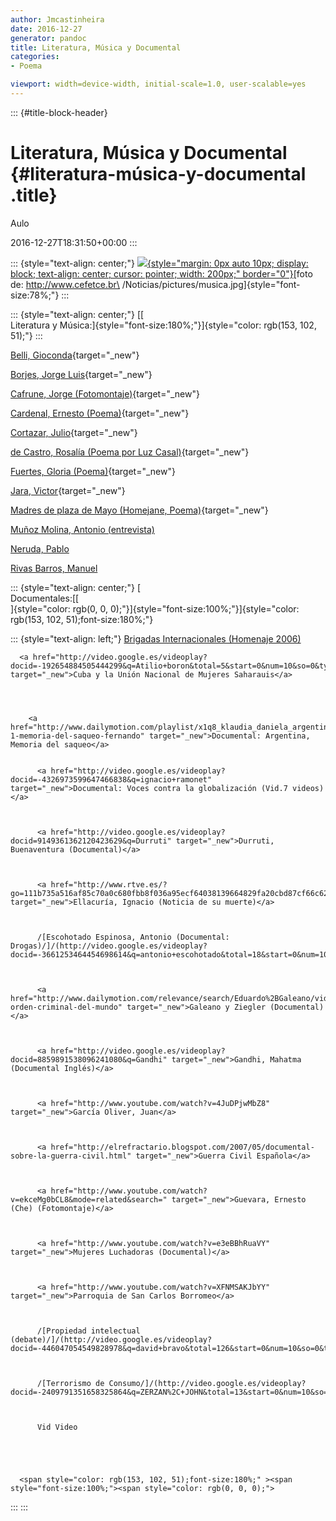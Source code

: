 ```yaml
---
author: Jmcastinheira
date: 2016-12-27
generator: pandoc
title: Literatura, Música y Documental
categories:
- Poema

viewport: width=device-width, initial-scale=1.0, user-scalable=yes
---
```


::: {#title-block-header}
# Literatura, Música y Documental {#literatura-música-y-documental .title}

Aulo

2016-12-27T18:31:50+00:00
:::

::: {style="text-align: center;"}
[![](http://www.cefetce.br/Noticias/pictures/musica.jpg){style="margin: 0px auto 10px; display: block; text-align: center; cursor: pointer; width: 200px;"
border="0"}](http://www.cefetce.br/Noticias/pictures/musica.jpg)[foto
de: http://www.cefetce.br\
/Noticias/pictures/musica.jpg]{style="font-size:78%;"}
:::

::: {style="text-align: center;"}
[[\
Literatura y
Música:]{style="font-size:180%;"}]{style="color: rgb(153, 102, 51);"}
:::

[Belli,
Gioconda](http://www.youtube.com/watch?v=POWT2DeXro4){target="_new"}

[Borjes, Jorge
Luis](http://www.youtube.com/watch?v=k24ecC5atfg&mode=related&search=){target="_new"}

[Cafrune, Jorge
(Fotomontaje)](http://www.youtube.com/watch?v=r2fZ2ZiIrqw){target="_new"}

[Cardenal, Ernesto
(Poema)](http://video.google.es/videoplay?docid=-7715314310626077690&q=Ernesto+Cardenal){target="_new"}

[Cortazar,
Julio](http://www.youtube.com/watch?v=Eo7aDGYLQI4&mode=related&search=){target="_new"}

[de Castro, Rosalía (Poema por Luz
Casal)](http://www.youtube.com/watch?v=7wIk8fPzFlU&mode=related&search=){target="_new"}

[Fuertes, Gloria
(Poema)](http://video.google.es/videoplay?docid=-4595909505449602120&q=Gloria+Fuertes){target="_new"}

[Jara,
Victor](http://www.youtube.com/watch?v=UFCFteilx04){target="_new"}

[Madres de plaza de Mayo (Homejane,
Poema)](http://www.youtube.com/watch?v=W3lVvucJRN8){target="_new"}

[Muñoz Molina, Antonio
(entrevista)](http://video.google.es/videoplay?docid=2289975239299425692&q=emilio+calatayud&total=6&start=0&num=10&so=0&type=search&plindex=0)

[Neruda,
Pablo](http://video.google.es/videoplay?docid=-6358739084781563992&amp;q=Pablo+neruda&total=492&start=10&num=10&so=0&type=search&plindex=7)

[Rivas Barros,
Manuel](http://video.google.es/videoplay?docid=-4985796778568256425&q=Manuel+Rivas&total=48&start=0&num=10&so=0&type=search&plindex=4)

::: {style="text-align: center;"}
[\
Documentales:[[\
]{style="color: rgb(0, 0, 0);"}]{style="font-size:100%;"}]{style="color: rgb(153, 102, 51);font-size:180%;"}

::: {style="text-align: left;"}
    <a href="http://www.youtube.com/watch?v=BOX6XiVdcP0" target="_new">Brigadas Internacionales (Homenaje 2006)</a> 

    
      <a href="http://video.google.es/videoplay?docid=-192654884505444299&q=Atilio+boron&total=5&start=0&num=10&so=0&type=search&plindex=1" target="_new">Cuba y la Unión Nacional de Mujeres Saharauis</a>
    

    
      
        <a href="http://www.dailymotion.com/playlist/x1q8_klaudia_daniela_argentina/video/xsdw3_parte-1-memoria-del-saqueo-fernando" target="_new">Documental: Argentina, Memoria del saqueo</a> 
        
        
          <a href="http://video.google.es/videoplay?docid=-4326973599647466838&q=ignacio+ramonet" target="_new">Documental: Voces contra la globalización (Vid.7 videos)</a>
        
        
        
          <a href="http://video.google.es/videoplay?docid=9149361362120423629&q=Durruti" target="_new">Durruti, Buenaventura (Documental)</a>
        
        
        
          <a href="http://www.rtve.es/?go=111b735a516af85c70a0c680fbb8f036a95ecf64038139664829fa20cbd87cf66c62490b43e71588454dae833b9174e7153a737f072a94a06e784e27b5e4dac99de14604dcb54cb1c3e3bf3488d468e12b390c41b5df44dc2b08402592ac61d5" target="_new">Ellacuría, Ignacio (Noticia de su muerte)</a>
        
        
        
          /[Escohotado Espinosa, Antonio (Documental: Drogas)/]/(http://video.google.es/videoplay?docid=-3661253464454698614&q=antonio+escohotado&total=18&start=0&num=10&so=0&type=search&plindex=0/)
        
        
        
          <a href="http://www.dailymotion.com/relevance/search/Eduardo%2BGaleano/video/xthyt_el-orden-criminal-del-mundo" target="_new">Galeano y Ziegler (Documental)</a>
        
        
        
          <a href="http://video.google.es/videoplay?docid=8859891538096241080&q=Gandhi" target="_new">Gandhi, Mahatma (Documental Inglés)</a>
        
        
        
          <a href="http://www.youtube.com/watch?v=4JuDPjwMbZ8" target="_new">García Oliver, Juan</a>
        
        
        
          <a href="http://elrefractario.blogspot.com/2007/05/documental-sobre-la-guerra-civil.html" target="_new">Guerra Civil Española</a>
        
        
        
          <a href="http://www.youtube.com/watch?v=ekceMg0bCL8&mode=related&search=" target="_new">Guevara, Ernesto (Che) (Fotomontaje)</a>
        
        
        
          <a href="http://www.youtube.com/watch?v=e3eBBhRuaVY" target="_new">Mujeres Luchadoras (Documental)</a>
        
        
        
          <a href="http://www.youtube.com/watch?v=XFNMSAKJbYY" target="_new">Parroquia de San Carlos Borromeo</a>
        
        
        
          /[Propiedad intelectual (debate)/]/(http://video.google.es/videoplay?docid=-446047054549828978&q=david+bravo&total=126&start=0&num=10&so=0&type=search&plindex=7/)
        
        
        
          /[Terrorismo de Consumo/]/(http://video.google.es/videoplay?docid=-2409791351658325864&q=ZERZAN%2C+JOHN&total=13&start=0&num=10&so=0&type=search&plindex=7/)
        
        
        
          Vid Video
        
      
    

    
      <span style="color: rgb(153, 102, 51);font-size:180%;" ><span style="font-size:100%;"><span style="color: rgb(0, 0, 0);"> 
:::
:::
